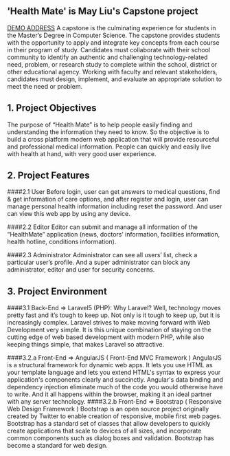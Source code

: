 ## 'Health Mate' is May Liu's Capstone project
[DEMO ADDRESS](http://52.8.0.219)
A capstone is the culminating experience for students in the Master’s Degree in Computer Science. The capstone provides students with the opportunity to apply and integrate key concepts from each course in their program of study. Candidates must collaborate with their school community to identify an authentic and challenging technology-related need, problem, or research study to complete within the school, district or other educational agency. Working with faculty and relevant stakeholders, candidates must design, implement, and evaluate an appropriate solution to meet the need or problem.


## <i class="icon-file"></i> 1. Project Objectives

The purpose of “Health Mate” is to help people easily finding and understanding the information they need to know. So the objective is to build a cross platform modern web application that will provide resourceful and professional medical information. People can quickly and easily live with health at hand, with very good user experience.

## 2. Project Features
####2.1 User
Before login, user can get answers to medical questions, find & get information of care options, and after register and login, user can manage personal health information including reset the password. And user can view this web app by using any device.

####2.2 Editor
Editor can submit and manage all information of the “HealthMate” application (news, doctors’ information, facilities information, health hotline, conditions information).

####2.3 Administrator
Administrator can see all users’ list, check a particular user’s profile. And a super administrator can block any administrator, editor and user for security concerns.

## 3. Project Environment
####3.1 Back-End => Laravel5 (PHP):
Why Laravel? Well, technology moves pretty fast and it’s tough to keep up. Not only is it tough to keep up, but it is increasingly complex. Laravel strives to make moving forward with Web Development very simple. It is this unique combination of staying on the cutting edge of web based development with modern PHP, while also keeping things simple, that makes Laravel so attractive.

####3.2.a Front-End => AngularJS ( Front-End MVC Framework )
AngularJS is a structural framework for dynamic web apps. It lets you use HTML as your template language and lets you extend HTML's syntax to express your application's components clearly and succinctly. Angular's data binding and dependency injection eliminate much of the code you would otherwise have to write. And it all happens within the browser, making it an ideal partner with any server technology.
####3.2.b Front-End => Bootstrap ( Responsive Web Design Framework )
Bootstrap is an open source project originally created by Twitter to enable creation of responsive, mobile first web pages. Bootstrap has a standard set of classes that allow developers to quickly create applications that scale to devices of all sizes, and incorporate common components such as dialog boxes and validation. Bootstrap has become a standard for web design.
